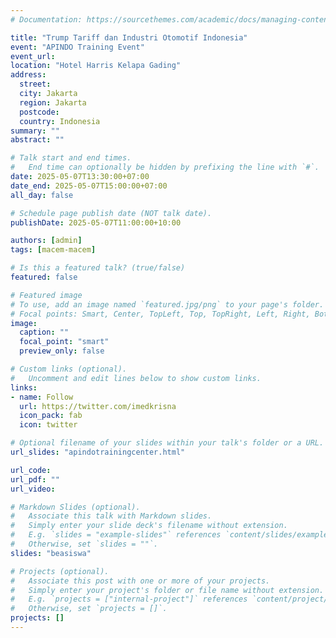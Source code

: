 ```yaml
---
# Documentation: https://sourcethemes.com/academic/docs/managing-content/

title: "Trump Tariff dan Industri Otomotif Indonesia"
event: "APINDO Training Event"
event_url: 
location: "Hotel Harris Kelapa Gading"
address:
  street:
  city: Jakarta
  region: Jakarta
  postcode:
  country: Indonesia
summary: ""
abstract: ""

# Talk start and end times.
#   End time can optionally be hidden by prefixing the line with `#`.
date: 2025-05-07T13:30:00+07:00
date_end: 2025-05-07T15:00:00+07:00
all_day: false

# Schedule page publish date (NOT talk date).
publishDate: 2025-05-07T11:00:00+10:00

authors: [admin]
tags: [macem-macem]

# Is this a featured talk? (true/false)
featured: false

# Featured image
# To use, add an image named `featured.jpg/png` to your page's folder. 
# Focal points: Smart, Center, TopLeft, Top, TopRight, Left, Right, BottomLeft, Bottom, BottomRight.
image:
  caption: ""
  focal_point: "smart"
  preview_only: false

# Custom links (optional).
#   Uncomment and edit lines below to show custom links.
links:
- name: Follow
  url: https://twitter.com/imedkrisna
  icon_pack: fab
  icon: twitter

# Optional filename of your slides within your talk's folder or a URL.
url_slides: "apindotrainingcenter.html"

url_code:
url_pdf: ""
url_video:

# Markdown Slides (optional).
#   Associate this talk with Markdown slides.
#   Simply enter your slide deck's filename without extension.
#   E.g. `slides = "example-slides"` references `content/slides/example-slides.md`.
#   Otherwise, set `slides = ""`.
slides: "beasiswa"

# Projects (optional).
#   Associate this post with one or more of your projects.
#   Simply enter your project's folder or file name without extension.
#   E.g. `projects = ["internal-project"]` references `content/project/deep-learning/index.md`.
#   Otherwise, set `projects = []`.
projects: []
---
```

